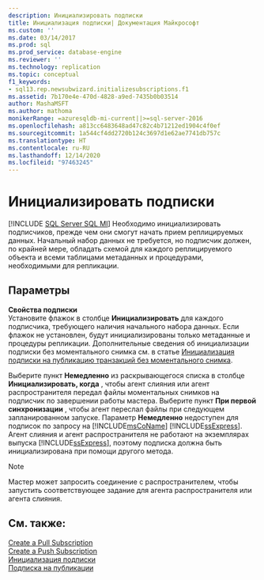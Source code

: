 ```yaml
---
description: Инициализировать подписки
title: Инициализация подписки| Документация Майкрософт
ms.custom: ''
ms.date: 03/14/2017
ms.prod: sql
ms.prod_service: database-engine
ms.reviewer: ''
ms.technology: replication
ms.topic: conceptual
f1_keywords:
- sql13.rep.newsubwizard.initializesubscriptions.f1
ms.assetid: 7b170e4e-470d-4828-a9ed-7435b0b03514
author: MashaMSFT
ms.author: mathoma
monikerRange: =azuresqldb-mi-current||>=sql-server-2016
ms.openlocfilehash: a813cc6483648ad47c82c4b71212ed1904c4f0ef
ms.sourcegitcommit: 1a544cf4dd2720b124c3697d1e62ae7741db757c
ms.translationtype: HT
ms.contentlocale: ru-RU
ms.lasthandoff: 12/14/2020
ms.locfileid: "97463245"
---
```

# <a name="initialize-subscriptions"></a>Инициализировать подписки
[!INCLUDE [SQL Server SQL MI](../../includes/applies-to-version/sql-asdbmi.md)]
  Необходимо инициализировать подписчиков, прежде чем они смогут начать прием реплицируемых данных. Начальный набор данных не требуется, но подписчик должен, по крайней мере, обладать схемой для каждого реплицируемого объекта и всеми таблицами метаданных и процедурами, необходимыми для репликации.  
  
## <a name="options"></a>Параметры  
 **Свойства подписки**  
 Установите флажок в столбце **Инициализировать** для каждого подписчика, требующего наличия начального набора данных. Если флажок не установлен, будут инициализированы только метаданные и процедуры репликации. Дополнительные сведения об инициализации подписки без моментального снимка см. в статье [Инициализация подписки на публикацию транзакций без моментального снимка](../../relational-databases/replication/initialize-a-transactional-subscription-without-a-snapshot.md).  
  
 Выберите пункт **Немедленно** из раскрывающегося списка в столбце **Инициализировать, когда** , чтобы агент слияния или агент распространителя передал файлы моментальных снимков на подписчик по завершении работы мастера. Выберите пункт **При первой синхронизации** , чтобы агент переслал файлы при следующем запланированном запуске. Параметр **Немедленно** недоступен для подписок по запросу на [!INCLUDE[msCoName](../../includes/msconame-md.md)] [!INCLUDE[ssExpress](../../includes/ssexpress-md.md)]. Агент слияния и агент распространителя не работают на экземплярах выпуска [!INCLUDE[ssExpress](../../includes/ssexpress-md.md)], поэтому подписка должна быть инициализирована при помощи другого метода.  
  
> [!NOTE]  
>  Мастер может запросить соединение с распространителем, чтобы запустить соответствующее задание для агента распространителя или агента слияния.  
  
## <a name="see-also"></a>См. также:  
 [Create a Pull Subscription](../../relational-databases/replication/create-a-pull-subscription.md)   
 [Create a Push Subscription](../../relational-databases/replication/create-a-push-subscription.md)   
 [Инициализация подписки](../../relational-databases/replication/initialize-a-subscription.md)   
 [Подписка на публикации](../../relational-databases/replication/subscribe-to-publications.md)  
  
  
